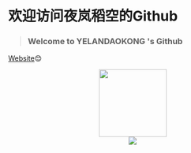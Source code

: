 # 欢迎访问夜岚稻空的Github

> ### Welcome to YELANDAOKONG 's Github

[Website](https://blog.ykws.xyz/)😊

<div align="center"> <img height="137px" src="https://github-readme-stats.vercel.app/api?username=YELANDAOKONG&hide_title=true&hide_border=true&show_icons=trueline_height=21&text_color=000&icon_color=000&bg_color=0,ea6161,ffc64d,fffc4d,52fa5a&theme=graywhite" /> </div>

<div align="center"> <img src="https://metrics.lecoq.io/YELANDAOKONG?template=classic&config.timezone=Asia%2FShanghai"> </div>

